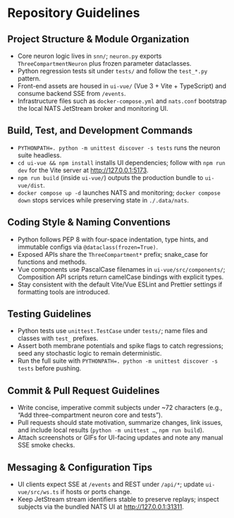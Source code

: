 # Repository Guidelines

## Project Structure & Module Organization
- Core neuron logic lives in `snn/`; `neuron.py` exports `ThreeCompartmentNeuron` plus frozen parameter dataclasses.
- Python regression tests sit under `tests/` and follow the `test_*.py` pattern.
- Front-end assets are housed in `ui-vue/` (Vue 3 + Vite + TypeScript) and consume backend SSE from `/events`.
- Infrastructure files such as `docker-compose.yml` and `nats.conf` bootstrap the local NATS JetStream broker and monitoring UI.

## Build, Test, and Development Commands
- `PYTHONPATH=. python -m unittest discover -s tests` runs the neuron suite headless.
- `cd ui-vue && npm install` installs UI dependencies; follow with `npm run dev` for the Vite server at http://127.0.0.1:5173.
- `npm run build` (inside `ui-vue/`) outputs the production bundle to `ui-vue/dist`.
- `docker compose up -d` launches NATS and monitoring; `docker compose down` stops services while preserving state in `./.data/nats`.

## Coding Style & Naming Conventions
- Python follows PEP 8 with four-space indentation, type hints, and immutable configs via `@dataclass(frozen=True)`.
- Exposed APIs share the `ThreeCompartment*` prefix; snake_case for functions and methods.
- Vue components use PascalCase filenames in `ui-vue/src/components/`; Composition API scripts return camelCase bindings with explicit types.
- Stay consistent with the default Vite/Vue ESLint and Prettier settings if formatting tools are introduced.

## Testing Guidelines
- Python tests use `unittest.TestCase` under `tests/`; name files and classes with `test_` prefixes.
- Assert both membrane potentials and spike flags to catch regressions; seed any stochastic logic to remain deterministic.
- Run the full suite with `PYTHONPATH=. python -m unittest discover -s tests` before pushing.

## Commit & Pull Request Guidelines
- Write concise, imperative commit subjects under ~72 characters (e.g., “Add three-compartment neuron core and tests”).
- Pull requests should state motivation, summarize changes, link issues, and include local results (`python -m unittest …`, `npm run build`).
- Attach screenshots or GIFs for UI-facing updates and note any manual SSE smoke checks.

## Messaging & Configuration Tips
- UI clients expect SSE at `/events` and REST under `/api/*`; update `ui-vue/src/ws.ts` if hosts or ports change.
- Keep JetStream stream identifiers stable to preserve replays; inspect subjects via the bundled NATS UI at http://127.0.0.1:31311.
